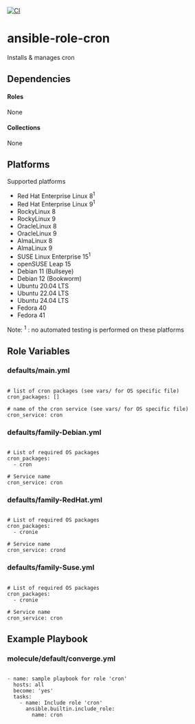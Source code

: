 [![CI](https://github.com/de-it-krachten/ansible-role-cron/workflows/CI/badge.svg?event=push)](https://github.com/de-it-krachten/ansible-role-cron/actions?query=workflow%3ACI)


# ansible-role-cron

Installs & manages cron



## Dependencies

#### Roles
None

#### Collections
None

## Platforms

Supported platforms

- Red Hat Enterprise Linux 8<sup>1</sup>
- Red Hat Enterprise Linux 9<sup>1</sup>
- RockyLinux 8
- RockyLinux 9
- OracleLinux 8
- OracleLinux 9
- AlmaLinux 8
- AlmaLinux 9
- SUSE Linux Enterprise 15<sup>1</sup>
- openSUSE Leap 15
- Debian 11 (Bullseye)
- Debian 12 (Bookworm)
- Ubuntu 20.04 LTS
- Ubuntu 22.04 LTS
- Ubuntu 24.04 LTS
- Fedora 40
- Fedora 41

Note:
<sup>1</sup> : no automated testing is performed on these platforms

## Role Variables
### defaults/main.yml
<pre><code>
# list of cron packages (see vars/ for OS specific file)
cron_packages: []

# name of the cron service (see vars/ for OS specific file)
cron_service: cron
</pre></code>

### defaults/family-Debian.yml
<pre><code>
# List of required OS packages
cron_packages:
  - cron

# Service name
cron_service: cron
</pre></code>

### defaults/family-RedHat.yml
<pre><code>
# List of required OS packages
cron_packages:
  - cronie

# Service name
cron_service: crond
</pre></code>

### defaults/family-Suse.yml
<pre><code>
# List of required OS packages
cron_packages:
  - cronie

# Service name
cron_service: cron
</pre></code>




## Example Playbook
### molecule/default/converge.yml
<pre><code>
- name: sample playbook for role 'cron'
  hosts: all
  become: 'yes'
  tasks:
    - name: Include role 'cron'
      ansible.builtin.include_role:
        name: cron
</pre></code>

